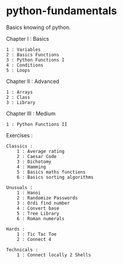 # python-fundamentals
Basics knowing of python.

Chapter I : Basics

    1 : Variables
    2 : Basics Functions
    3 : Python Functions I
    4 : Conditions
    5 : Loops

Chapter II : Advanced

    1 : Arrays
    2 : Class
    3 : Library

Chapter III : Medium

    1 : Python Functions II

Exercises :

    Classics :
        1 : Average rating
        2 : Caesar Code
        3 : Dichotomy
        4 : Hamming
        5 : Basics maths functions
        6 : Basics sorting algorithms

    Unusuals :
        1 : Hanoi
        2 : Randomize Passwords
        3 : Ordi find number
        4 : Convert base
        5 : Tree Library
        6 : Roman numerals

    Hards :
        1 : Tic Tac Toe
        2 : Connect 4
    
    Technicals :
        1 : Connect locally 2 Shells
